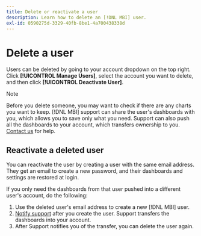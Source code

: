 ```yaml
---
title: Delete or reactivate a user
description: Learn how to delete an [!DNL MBI] user.
exl-id: 0590275d-3329-40fb-8be1-4a700438338d
---
```

# Delete a user

Users can be deleted by going to your account dropdown on the top right. Click **[!UICONTROL Manage Users]**, select the account you want to delete, and then click **[!UICONTROL Deactivate User]**.

>[!NOTE]
>
>Before you delete someone, you may want to check if there are any charts you want to keep. [!DNL MBI] support can share the user's dashboards with you, which allows you to save only what you need. Support can also push all the dashboards to your account, which transfers ownership to you. [Contact us](../../guide-overview.md) for help.

## Reactivate a deleted user

You can reactivate the user by creating a user with the same email address. They get an email to create a new password, and their dashboards and settings are restored at login.

If you only need the dashboards from that user pushed into a different user's account, do the following:

1. Use the deleted user's email address to create a new [!DNL MBI] user.
1. [Notify support](https://experienceleague.adobe.com/docs/commerce-knowledge-base/kb/troubleshooting/miscellaneous/mbi-service-policies.html?lang=en) after you create the user. Support transfers the dashboards into your account.
1. After Support notifies you of the transfer, you can delete the user again.
